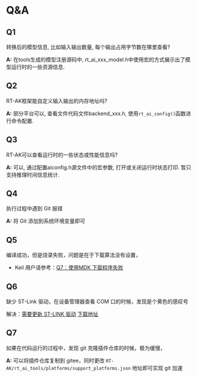 # Q&A

## Q1

转换后的模型信息, 比如输入输出数量, 每个输出占用字节数在哪里查看? 

**A:** 在tools生成的模型注册源码中, rt_ai_xxx_model.h中使用宏的方式展示出了模型运行时的一些资源信息.

## Q2

RT-AK框架能自定义输入输出的内存地址吗?

**A:** 部分平台可以, 查看文件代码文件backend_xxx.h, 使用`rt_ai_config()`函数进行命令配置.

## Q3

RT-AK可以查看运行时的一些状态或性能信息吗? 

**A:** 可以, 通过配置aiconfig.h源文件中的宏参数, 打开或关闭运行时状态打印. 暂只支持推理时间信息统计.

## Q4

执行过程中遇到 Git 报错

**A:** 将 Git 添加到系统环境变量即可

## Q5

编译成功，但是烧录失败，问题是在于下载算法没有设置，

- Keil 用户请参考：[Q7：使用MDK 下载程序失败](https://art-pi.gitee.io/website/docs/#/development/ART-Pi_常见问题解答?id=q7：使用mdk-下载程序失败)

## Q6

缺少 ST-Link 驱动，在设备管理器查看 COM 口的时候，发现是个黄色的感叹号

解决：[需要更新 ST-LINK 驱动](https://art-pi.gitee.io/website/docs/#/development/ART-Pi_常见问题解答?id=a-需要更新-st-link-驱动，a-hrefhttpswwwstcomzhdevelopment-toolsstsw-link009html-target_blank-relnoopener下载地址)   [下载地址](https://www.st.com/zh/development-tools/stsw-link009.html)

## Q7

如果在代码运行的过程中，发现 git 克隆插件仓库的时候，极为缓慢，

**A:** 可以将插件仓库复制到 gitee，同时更改 `RT-AK/rt_ai_tools/platforms/support_platforms.json` 地址即可实现 git 加速

